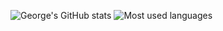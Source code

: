 ![George's GitHub stats](https://github-readme-stats.vercel.app/api?username=george-chou&hide=contribs&show_icons=true&theme=radical)
![Most used languages](https://github-readme-stats.vercel.app/api/top-langs/?username=george-chou&langs_count=6&layout=compact&theme=radical)
